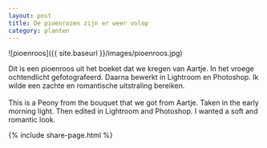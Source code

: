 ```yaml
---
layout: post
title: De pioenrozen zijn er weer volop
category: planten
---
```


![pioenroos]({{ site.baseurl }}/images/pioenroos.jpg)

Dit is een pioenroos uit het boeket dat we kregen van Aartje. In het vroege ochtendlicht gefotografeerd. Daarna bewerkt in Lightroom en Photoshop. Ik wilde een zachte en romantische uitstraling bereiken.
<br><br>
This is a Peony from the bouquet that we got from Aartje. Taken in the early morning light. Then edited in Lightroom and Photoshop. I wanted a soft and romantic look.

{% include share-page.html %}
